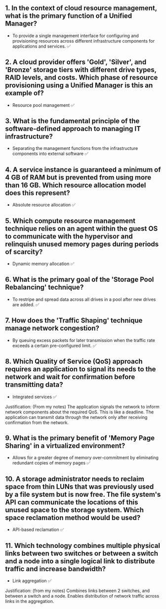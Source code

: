 ## 1. In the context of cloud resource management, what is the primary function of a Unified Manager?
- To provide a single management interface for configuring and provisioning resources across different infrastructure components for applications and services. ✅

## 2. A cloud provider offers 'Gold', 'Silver', and 'Bronze' storage tiers with different drive types, RAID levels, and costs. Which phase of resource provisioning using a Unified Manager is this an example of?
- Resource pool management ✅

## 3. What is the fundamental principle of the software-defined approach to managing IT infrastructure?
- Separating the management functions from the infrastructure components into external software ✅

## 4. A service instance is guaranteed a minimum of 4 GB of RAM but is prevented from using more than 16 GB. Which resource allocation model does this represent?
- Absolute resource allocation ✅

## 5. Which compute resource management technique relies on an agent within the guest OS to communicate with the hypervisor and relinquish unused memory pages during periods of scarcity?
- Dynamic memory allocation ✅

## 6. What is the primary goal of the 'Storage Pool Rebalancing' technique?
- To restripe and spread data across all drives in a pool after new drives are added. ✅

## 7. How does the 'Traffic Shaping' technique manage network congestion?
- By queuing excess packets for later transmission when the traffic rate exceeds a certain pre-configured limit. ✅

## 8. Which Quality of Service (QoS) approach requires an application to signal its needs to the network and wait for confirmation before transmitting data?
- Integrated services ✅

Justification: (From my notes) The application signals the network to inform network components about the required QoS. This is like a deadline. The application can transmit data through the network only after receiving confirmation from the network.

## 9. What is the primary benefit of 'Memory Page Sharing' in a virtualized environment?
- Allows for a greater degree of memory over-commitment by eliminating redundant copies of memory pages ✅

## 10. A storage administrator needs to reclaim space from thin LUNs that was previously used by a file system but is now free. The file system's API can communicate the locations of this unused space to the storage system. Which space reclamation method would be used?
- API-based reclamation ✅

## 11. Which technology combines multiple physical links between two switches or between a switch and a node into a single logical link to distribute traffic and increase bandwidth?
- Link aggregation ✅

Justification: (from my notes) Combines links between 2 switches, and between a switch and a node. Enables distribution of network traffic across links in the aggregation.
